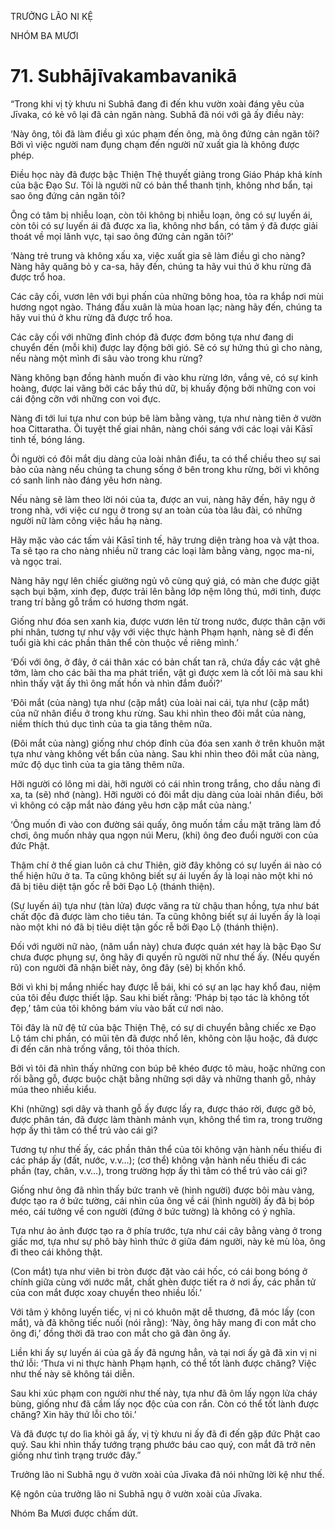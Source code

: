 TRƯỞNG LÃO NI KỆ

NHÓM BA MƯƠI

# 71. Subhājīva­kam­ba­vanikā­

“Trong khi vị tỳ khưu ni Subhā đang đi đến khu vườn xoài đáng yêu của Jīvaka, có kẻ vô lại đã cản ngăn nàng. Subhā đã nói với gã ấy điều này:

‘Này ông, tôi đã làm điều gì xúc phạm đến ông, mà ông đứng cản ngăn tôi? Bởi vì việc người nam đụng chạm đến người nữ xuất gia là không được phép.

Điều học này đã được bậc Thiện Thệ thuyết giảng trong Giáo Pháp khả kính của bậc Đạo Sư. Tôi là người nữ có bản thể thanh tịnh, không nhơ bẩn, tại sao ông đứng cản ngăn tôi?

Ông có tâm bị nhiễu loạn, còn tôi không bị nhiễu loạn, ông có sự luyến ái, còn tôi có sự luyến ái đã được xa lìa, không nhơ bẩn, có tâm ý đã được giải thoát về mọi lãnh vực, tại sao ông đứng cản ngăn tôi?’

‘Nàng trẻ trung và không xấu xa, việc xuất gia sẽ làm điều gì cho nàng? Nàng hãy quăng bỏ y ca-sa, hãy đến, chúng ta hãy vui thú ở khu rừng đã được trổ hoa.

Các cây cối, vươn lên với bụi phấn của những bông hoa, tỏa ra khắp nơi mùi hương ngọt ngào. Tháng đầu xuân là mùa hoan lạc; nàng hãy đến, chúng ta hãy vui thú ở khu rừng đã được trổ hoa.

Các cây cối với những đỉnh chóp đã được đơm bông tựa như đang di chuyển đến (mỗi khi) được lay động bởi gió. Sẽ có sự hứng thú gì cho nàng, nếu nàng một mình đi sâu vào trong khu rừng?

Nàng không bạn đồng hành muốn đi vào khu rừng lớn, vắng vẻ, có sự kinh hoàng, được lai vãng bởi các bầy thú dữ, bị khuấy động bởi những con voi cái động cỡn với những con voi đực.

Nàng đi tới lui tựa như con búp bê làm bằng vàng, tựa như nàng tiên ở vườn hoa Cittaratha. Ôi tuyệt thế giai nhân, nàng chói sáng với các loại vải Kāsī tinh tế, bóng láng.

Ôi người có đôi mắt dịu dàng của loài nhân điểu, ta có thể chiều theo sự sai bảo của nàng nếu chúng ta chung sống ở bên trong khu rừng, bởi vì không có sanh linh nào đáng yêu hơn nàng.

Nếu nàng sẽ làm theo lời nói của ta, được an vui, nàng hãy đến, hãy ngụ ở trong nhà, với việc cư ngụ ở trong sự an toàn của tòa lâu đài, có những người nữ làm công việc hầu hạ nàng.

Hãy mặc vào các tấm vải Kāsī tinh tế, hãy trưng diện tràng hoa và vật thoa. Ta sẽ tạo ra cho nàng nhiều nữ trang các loại làm bằng vàng, ngọc ma-ni, và ngọc trai.

Nàng hãy ngự lên chiếc giường ngủ vô cùng quý giá, có màn che được giặt sạch bụi bặm, xinh đẹp, được trải lên bằng lớp nệm lông thú, mới tinh, được trang trí bằng gỗ trầm có hương thơm ngát.

Giống như đóa sen xanh kia, được vươn lên từ trong nước, được thân cận với phi nhân, tương tự như vậy với việc thực hành Phạm hạnh, nàng sẽ đi đến tuổi già khi các phần thân thể còn thuộc về riêng mình.’

‘Đối với ông, ở đây, ở cái thân xác có bản chất tan rã, chứa đầy các vật ghê tởm, làm cho các bãi tha ma phát triển, vật gì được xem là cốt lõi mà sau khi nhìn thấy vật ấy thì ông mất hồn và nhìn đắm đuối?’

‘Đôi mắt (của nàng) tựa như (cặp mắt) của loài nai cái, tựa như (cặp mắt) của nữ nhân điểu ở trong khu rừng. Sau khi nhìn theo đôi mắt của nàng, niềm thích thú dục tình của ta gia tăng thêm nữa.

(Đôi mắt của nàng) giống như chóp đỉnh của đóa sen xanh ở trên khuôn mặt tựa như vàng không vết bẩn của nàng. Sau khi nhìn theo đôi mắt của nàng, mức độ dục tình của ta gia tăng thêm nữa.

Hỡi người có lông mi dài, hỡi người có cái nhìn trong trắng, cho dầu nàng đi xa, ta (sẽ) nhớ (nàng). Hỡi người có đôi mắt dịu dàng của loài nhân điểu, bởi vì không có cặp mắt nào đáng yêu hơn cặp mắt của nàng.’

‘Ông muốn đi vào con đường sái quấy, ông muốn tầm cầu mặt trăng làm đồ chơi, ông muốn nhảy qua ngọn núi Meru, (khi) ông đeo đuổi người con của đức Phật.

Thậm chí ở thế gian luôn cả chư Thiên, giờ đây không có sự luyến ái nào có thể hiện hữu ở ta. Ta cũng không biết sự ái luyến ấy là loại nào một khi nó đã bị tiêu diệt tận gốc rễ bởi Đạo Lộ (thánh thiện).

(Sự luyến ái) tựa như (tàn lửa) được văng ra từ chậu than hồng, tựa như bát chất độc đã được làm cho tiêu tán. Ta cũng không biết sự ái luyến ấy là loại nào một khi nó đã bị tiêu diệt tận gốc rễ bởi Đạo Lộ (thánh thiện).

Đối với người nữ nào, (năm uẩn này) chưa được quán xét hay là bậc Đạo Sư chưa được phụng sự, ông hãy đi quyến rũ người nữ như thế ấy. (Nếu quyến rũ) con người đã nhận biết này, ông đây (sẽ) bị khốn khổ.

Bởi vì khi bị mắng nhiếc hay được lễ bái, khi có sự an lạc hay khổ đau, niệm của tôi đều được thiết lập. Sau khi biết rằng: ‘Pháp bị tạo tác là không tốt đẹp,’ tâm của tôi không bám víu vào bất cứ nơi nào.

Tôi đây là nữ đệ tử của bậc Thiện Thệ, có sự di chuyển bằng chiếc xe Đạo Lộ tám chi phần, có mũi tên đã được nhổ lên, không còn lậu hoặc, đã được đi đến căn nhà trống vắng, tôi thỏa thích.

Bởi vì tôi đã nhìn thấy những con búp bê khéo được tô màu, hoặc những con rối bằng gỗ, được buộc chặt bằng những sợi dây và những thanh gỗ, nhảy múa theo nhiều kiểu.

Khi (những) sợi dây và thanh gỗ ấy được lấy ra, được tháo rời, được gỡ bỏ, được phân tán, đã được làm thành mảnh vụn, không thể tìm ra, trong trường hợp ấy thì tâm có thể trú vào cái gì?

Tương tự như thế ấy, các phần thân thể của tôi không vận hành nếu thiếu đi các pháp ấy (đất, nước, v.v…); (cơ thể) không vận hành nếu thiếu đi các phần (tay, chân, v.v…), trong trường hợp ấy thì tâm có thể trú vào cái gì?

Giống như ông đã nhìn thấy bức tranh vẽ (hình người) được bôi màu vàng, được tạo ra ở bức tường, cái nhìn của ông về cái (hình người) ấy đã bị bóp méo, cái tưởng về con người (đứng ở bức tường) là không có ý nghĩa.

Tựa như ảo ảnh được tạo ra ở phía trước, tựa như cái cây bằng vàng ở trong giấc mơ, tựa như sự phô bày hình thức ở giữa đám người, này kẻ mù lòa, ông đi theo cái không thật.

(Con mắt) tựa như viên bi tròn được đặt vào cái hốc, có cái bong bóng ở chính giữa cùng với nước mắt, chất ghèn được tiết ra ở nơi ấy, các phần tử của con mắt được xoay chuyển theo nhiều lối.’

Với tâm ý không luyến tiếc, vị ni có khuôn mặt dễ thương, đã móc lấy (con mắt), và đã không tiếc nuối (nói rằng): ‘Này, ông hãy mang đi con mắt cho ông đi,’ đồng thời đã trao con mắt cho gã đàn ông ấy.

Liền khi ấy sự luyến ái của gã ấy đã ngưng hẳn, và tại nơi ấy gã đã xin vị ni thứ lỗi: ‘Thưa vi ni thực hành Phạm hạnh, có thể tốt lành được chăng? Việc như thế này sẽ không tái diễn.

Sau khi xúc phạm con người như thế này, tựa như đã ôm lấy ngọn lửa cháy bùng, giống như đã cầm lấy nọc độc của con rắn. Còn có thể tốt lành được chăng? Xin hãy thứ lỗi cho tôi.’

Và đã được tự do lìa khỏi gã ấy, vị tỳ khưu ni ấy đã đi đến gặp đức Phật cao quý. Sau khi nhìn thấy tướng trạng phước báu cao quý, con mắt đã trở nên giống như tình trạng trước đây.”

Trưởng lão ni Subhā ngụ ở vườn xoài của Jīvaka đã nói những lời kệ như thế.

Kệ ngôn của trưởng lão ni Subhā ngụ ở vườn xoài của Jīvaka.

Nhóm Ba Mươi được chấm dứt.
